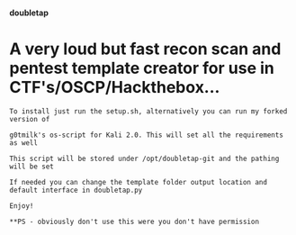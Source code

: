 #### doubletap
# A very loud but fast recon scan and pentest template creator for use in CTF's/OSCP/Hackthebox...

```
To install just run the setup.sh, alternatively you can run my forked version of 

g0tmilk's os-script for Kali 2.0. This will set all the requirements as well

This script will be stored under /opt/doubletap-git and the pathing will be set

If needed you can change the template folder output location and default interface in doubletap.py

Enjoy!

**PS - obviously don't use this were you don't have permission
```
